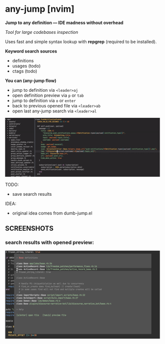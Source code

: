# any-jump [nvim]

**Jump to any definition — IDE madness without overhead**

_Tool for large codebases inspection_

Uses fast and simple syntax lookup with **repgrep** (required to be installed).

**Keyword search sources**

- definitions
- usages (todo)
- ctags (todo)

**You can (any-jump flow)**

- jump to definition via `<leader>aj`
- open definition preview via `p` or `tab`
- jump to definition via `o` or `enter`
- back to previous opened file via `<leader>ab`
- open last any-jump search via `<leader>al`

![screenshot](/preview_wide.gif)

TODO:

- save search results

IDEA:

- original idea comes from dumb-jump.el

## SCREENSHOTS

### search results with opened preview:

![screenshot](/image.png)
